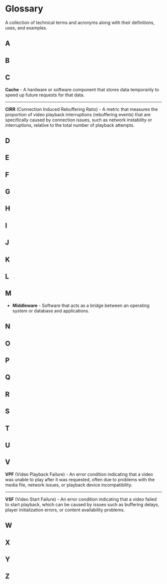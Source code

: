 # Glossary
A collection of technical terms and acronyms along with their definitions, uses, and examples.

## A

## B

## C

**Cache** - A hardware or software component that stores data temporarily to speed up future requests for that data.

---
  
**CIRR** (Connection Induced Rebuffering Ratio) - A metric that measures the proportion of video playback interruptions (rebuffering events) that are specifically caused by connection issues, such as network instability or interruptions, relative to the total number of playback attempts.

## D

## E

## F

## G

## H

## I

## J

## K

## L

## M
- **Middleware** - Software that acts as a bridge between an operating system or database and applications.

## N

## O

## P

## Q

## R

## S

## T

## U

## V

**VPF** (Video Playback Failure) - An error condition indicating that a video was unable to play after it was requested, often due to problems with the media file, network issues, or playback device incompatibility.

---

**VSF** (Video Start Failure) - An error condition indicating that a video failed to start playback, which can be caused by issues such as buffering delays, player initialization errors, or content availability problems. 

## W

## X

## Y

## Z
